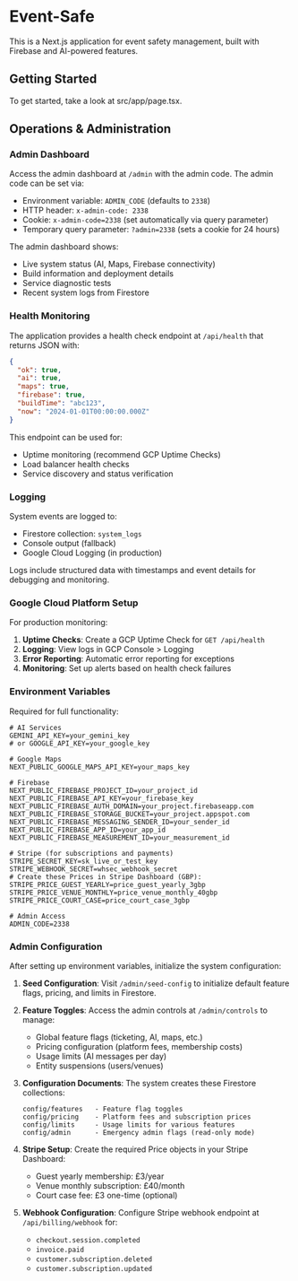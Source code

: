 # Event-Safe

This is a Next.js application for event safety management, built with Firebase and AI-powered features.

## Getting Started

To get started, take a look at src/app/page.tsx.

## Operations & Administration

### Admin Dashboard

Access the admin dashboard at `/admin` with the admin code. The admin code can be set via:
- Environment variable: `ADMIN_CODE` (defaults to `2338`)
- HTTP header: `x-admin-code: 2338`
- Cookie: `x-admin-code=2338` (set automatically via query parameter)
- Temporary query parameter: `?admin=2338` (sets a cookie for 24 hours)

The admin dashboard shows:
- Live system status (AI, Maps, Firebase connectivity)
- Build information and deployment details
- Service diagnostic tests
- Recent system logs from Firestore

### Health Monitoring

The application provides a health check endpoint at `/api/health` that returns JSON with:
```json
{
  "ok": true,
  "ai": true,
  "maps": true, 
  "firebase": true,
  "buildTime": "abc123",
  "now": "2024-01-01T00:00:00.000Z"
}
```

This endpoint can be used for:
- Uptime monitoring (recommend GCP Uptime Checks)
- Load balancer health checks
- Service discovery and status verification

### Logging

System events are logged to:
- Firestore collection: `system_logs` 
- Console output (fallback)
- Google Cloud Logging (in production)

Logs include structured data with timestamps and event details for debugging and monitoring.

### Google Cloud Platform Setup

For production monitoring:

1. **Uptime Checks**: Create a GCP Uptime Check for `GET /api/health`
2. **Logging**: View logs in GCP Console > Logging
3. **Error Reporting**: Automatic error reporting for exceptions
4. **Monitoring**: Set up alerts based on health check failures

### Environment Variables

Required for full functionality:
```env
# AI Services
GEMINI_API_KEY=your_gemini_key
# or GOOGLE_API_KEY=your_google_key

# Google Maps
NEXT_PUBLIC_GOOGLE_MAPS_API_KEY=your_maps_key

# Firebase
NEXT_PUBLIC_FIREBASE_PROJECT_ID=your_project_id
NEXT_PUBLIC_FIREBASE_API_KEY=your_firebase_key
NEXT_PUBLIC_FIREBASE_AUTH_DOMAIN=your_project.firebaseapp.com
NEXT_PUBLIC_FIREBASE_STORAGE_BUCKET=your_project.appspot.com
NEXT_PUBLIC_FIREBASE_MESSAGING_SENDER_ID=your_sender_id
NEXT_PUBLIC_FIREBASE_APP_ID=your_app_id
NEXT_PUBLIC_FIREBASE_MEASUREMENT_ID=your_measurement_id

# Stripe (for subscriptions and payments)
STRIPE_SECRET_KEY=sk_live_or_test_key
STRIPE_WEBHOOK_SECRET=whsec_webhook_secret
# Create these Prices in Stripe Dashboard (GBP):
STRIPE_PRICE_GUEST_YEARLY=price_guest_yearly_3gbp
STRIPE_PRICE_VENUE_MONTHLY=price_venue_monthly_40gbp
STRIPE_PRICE_COURT_CASE=price_court_case_3gbp

# Admin Access
ADMIN_CODE=2338
```

### Admin Configuration

After setting up environment variables, initialize the system configuration:

1. **Seed Configuration**: Visit `/admin/seed-config` to initialize default feature flags, pricing, and limits in Firestore.

2. **Feature Toggles**: Access the admin controls at `/admin/controls` to manage:
   - Global feature flags (ticketing, AI, maps, etc.)
   - Pricing configuration (platform fees, membership costs)
   - Usage limits (AI messages per day)
   - Entity suspensions (users/venues)

3. **Configuration Documents**: The system creates these Firestore collections:
   ```
   config/features   - Feature flag toggles
   config/pricing    - Platform fees and subscription prices  
   config/limits     - Usage limits for various features
   config/admin      - Emergency admin flags (read-only mode)
   ```

4. **Stripe Setup**: Create the required Price objects in your Stripe Dashboard:
   - Guest yearly membership: £3/year
   - Venue monthly subscription: £40/month  
   - Court case fee: £3 one-time (optional)

5. **Webhook Configuration**: Configure Stripe webhook endpoint at `/api/billing/webhook` for:
   - `checkout.session.completed`
   - `invoice.paid`
   - `customer.subscription.deleted`
   - `customer.subscription.updated`
